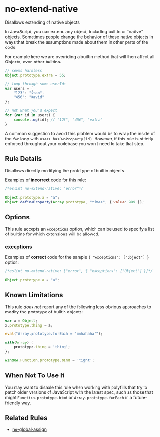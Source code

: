 # no-extend-native

Disallows extending of native objects.

In JavaScript, you can extend any object, including builtin or "native" objects. Sometimes people change the behavior of these native objects in ways that break the assumptions made about them in other parts of the code.

For example here we are overriding a builtin method that will then affect all Objects, even other builtins.

```js
// seems harmless
Object.prototype.extra = 55;

// loop through some userIds
var users = {
    "123": "Stan",
    "456": "David"
};

// not what you'd expect
for (var id in users) {
    console.log(id); // "123", "456", "extra"
}
```

A common suggestion to avoid this problem would be to wrap the inside of the `for` loop with `users.hasOwnProperty(id)`. However, if this rule is strictly enforced throughout your codebase you won't need to take that step.

## Rule Details

Disallows directly modifying the prototype of builtin objects.

Examples of **incorrect** code for this rule:

```js
/*eslint no-extend-native: "error"*/

Object.prototype.a = "a";
Object.defineProperty(Array.prototype, "times", { value: 999 });
```

## Options

This rule accepts an `exceptions` option, which can be used to specify a list of builtins for which extensions will be allowed.

### exceptions

Examples of **correct** code for the sample `{ "exceptions": ["Object"] }` option:

```js
/*eslint no-extend-native: ["error", { "exceptions": ["Object"] }]*/

Object.prototype.a = "a";
```

## Known Limitations

This rule *does not* report any of the following less obvious approaches to modify the prototype of builtin objects:

```js
var x = Object;
x.prototype.thing = a;

eval("Array.prototype.forEach = 'muhahaha'");

with(Array) {
    prototype.thing = 'thing';
};

window.Function.prototype.bind = 'tight';
```

## When Not To Use It

You may want to disable this rule when working with polyfills that try to patch older versions of JavaScript with the latest spec, such as those that might `Function.prototype.bind` or `Array.prototype.forEach` in a future-friendly way.

## Related Rules

* [no-global-assign](no-global-assign.md)
